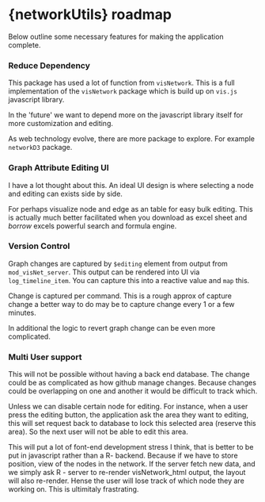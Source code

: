 # {networkUtils} roadmap

Below outline some necessary features for making the application complete.

### Reduce Dependency

This package has used a lot of function from `visNetwork`. This is a full implementation of the `visNetwork` package which is build up on `vis.js` javascript library.

In the 'future' we want to depend more on the javascript library itself for more customization and editing.

As web technology evolve, there are more package to explore. For example `networkD3` package.

### Graph Attribute Editing UI

I have a lot thought about this. An ideal UI design is where selecting a node and editing can exists side by side. 

For perhaps visualize node and edge as an table for easy bulk editing. This is actually much better facilitated when you download as excel sheet and *borrow* excels powerful search and formula engine.

### Version Control 

Graph changes are captured by `$editing` element from output from `mod_visNet_server`. This output can be rendered into UI via `log_timeline_item`.
You can capture this into a reactive value and `map` this. 

Change is captured per command. This is a rough approx of capture change a better way to do may be to capture change every 1 or a few minutes. 

In additional the logic to revert graph change can be even more complicated. 

### Multi User support

This will not be possible without having a back end database. The change could be as complicated as how github manage changes. Because changes could be overlapping on one and another it would be difficult to track which. 

Unless we can disable certain node for editing. For instance, when 
a user press the editing button, the application ask the area they want to editing, this will set request back to database to lock this selected area (reserve this area). So the next user will not be able to edit this area. 

This will put a lot of font-end development stress I think, that is better to be put in javascript rather than a R- backend. Because if we have to store position, view of the nodes in the network. If the server fetch new data, and we simply ask R - server to re-render visNetwork_html output, the layout will also re-render. Hense the user will lose track of which node they are working on. This is ultimitaly frastrating. 




